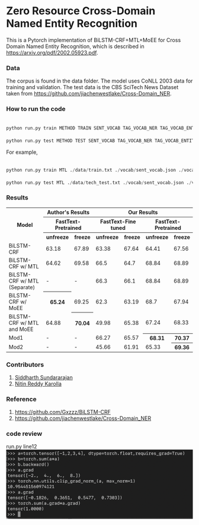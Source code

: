 # Zero Resource Cross-Domain Named Entity Recognition

This is a Pytorch implementation of BiLSTM-CRF+MTL+MoEE for Cross Domain Named Entity Recognition, which is described in https://arxiv.org/pdf/2002.05923.pdf.

### Data

The corpus is found in the data folder. The model uses CoNLL 2003 data for training and validation. The test data is the CBS SciTech News Dataset taken from https://github.com/jiachenwestlake/Cross-Domain_NER. 

### How to run the code

```python

python run.py train METHOD TRAIN SENT_VOCAB TAG_VOCAB_NER TAG_VOCAB_ENTITY [options]

python run.py test METHOD TEST SENT_VOCAB TAG_VOCAB_NER TAG_VOCAB_ENTITY MODEL [options]

```

For example,

```python

python run.py train MTL ./data/train.txt ./vocab/sent_vocab.json ./vocab/tag_vocab_ner.json ./vocab/tag_vocab_entity.json --cuda --validation-every 100 --max-decay 1 --embed-size 300 --max-epoch 100

python run.py test MTL ./data/tech_test.txt ./vocab/sent_vocab.json ./vocab/tag_vocab_ner.json ./vocab/tag_vocab_entity.json ./model/model.pth --cuda --validation-every 100 --max-decay 1 --embed-size 300 --max-epoch 100

```

### Results

<table> 
	<tr> 
		<th rowspan="3">Model</th>
		<th colspan="2">Author's Results</th> 
		<th colspan="4">Our Results</th> 
	</tr> 
	<tr> 
		<th colspan="2">FastText-Pretrained</th>
		<th colspan="2">FastText-Fine tuned</th>
		<th colspan="2">FastText-Pretrained</th>
	</tr> 
	<tr>
		<th>unfreeze</th>
		<th>freeze</th>
		<th>unfreeze</th>
		<th>freeze</th>
		<th>unfreeze</th>
		<th>freeze</th>
	</tr>
	<tr>
		<td>BiLSTM-CRF</td>
		<td>63.18</td>
		<td>67.89</td>
		<td>63.38</td>
		<td>67.64</td>
		<td>64.41</td>
		<td>67.56</td>
	</tr>
	<tr>
		<td>BiLSTM-CRF w/ MTL</td>
		<td>64.62</td>
		<td>69.58</td>
		<td>66.5</td>
		<td>64.7</td>
		<td>68.84</td>
		<td>68.89</td>
	</tr>
	<tr>
		<td>BiLSTM-CRF w/ MTL (Separate)</td>
		<td>-</td>
		<td>-</td>
		<td>66.3</td>
		<td>66.1</td>
		<td>68.84</td>
		<td>68.89</td>
	</tr>
	<tr>
		<td>BiLSTM-CRF w/ MoEE</td>
		<th>65.24</th>
		<td>69.25</td>
		<td>62.3</td>
		<td>63.19</td>
		<td>68.7</td>
		<td>67.94</td>
	</tr>
	<tr>
		<td>BiLSTM-CRF w/ MTL and MoEE</td>
		<td>64.88</td>
		<th>70.04</th>
		<td>49.98</td>
		<td>65.38</td>
		<td>67.24</td>
		<td>68.33</td>
	</tr>
	<tr>
		<td>Mod1</td>
		<td>-</td>
		<td>-</td>
		<td>66.27</td>
		<td>65.57</td>
		<th>68.31</th>
		<th>70.37</th>
	</tr>
	<tr>
		<td>Mod2</td>
		<td>-</td>
		<td>-</td>
		<td>45.66</td>
		<td>61.91</td>
		<td>65.33</td>
		<th>69.36</th>
	</tr>
</table>

		


### Contributors

1. [Siddharth Sundararajan](https://github.com/Siddharthss500)
2. [Nitin Reddy Karolla](https://github.com/nitinkarolla)

### Reference

1. https://github.com/Gxzzz/BiLSTM-CRF
2. https://github.com/jiachenwestlake/Cross-Domain_NER


### code review

run.py line12
![](2021-02-03-20-07-51.png)
